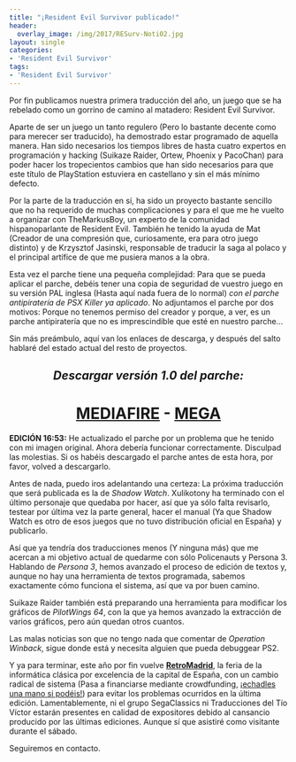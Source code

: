 ```yaml
---
title: "¡Resident Evil Survivor publicado!"
header:
  overlay_image: /img/2017/RESurv-Noti02.jpg
layout: single
categories:
- 'Resident Evil Survivor'
tags:
- 'Resident Evil Survivor'
---
```


Por fin publicamos nuestra primera traducción del año, un juego que se ha rebelado como un gorrino de camino al matadero: 
Resident Evil Survivor.

Aparte de ser un juego un tanto regulero (Pero lo bastante decente como para merecer ser traducido), ha demostrado estar programado 
de aquella manera. Han sido necesarios los tiempos libres de hasta cuatro expertos en programación y hacking (Suikaze Raider, 
Ortew, Phoenix y PacoChan) para poder hacer los tropecientos cambios que han sido necesarios para que este título de PlayStation 
estuviera en castellano y sin el más mínimo defecto.

Por la parte de la traducción en sí, ha sido un proyecto bastante sencillo que no ha requerido de muchas complicaciones y para el que 
me he vuelto a organizar con TheMarkusBoy, un experto de la comunidad hispanoparlante de Resident Evil. También he tenido la ayuda de Mat 
(Creador de una compresión que, curiosamente, era para otro juego distinto) y de Krzysztof Jasinski, responsable de traducir la saga al 
polaco y el principal artífice de que me pusiera manos a la obra.

Esta vez el parche tiene una pequeña complejidad: Para que se pueda aplicar el parche, debéis tener una copia de seguridad de vuestro juego 
en su versión PAL inglesa (Hasta aquí nada fuera de lo normal) _con el parche antipiratería de PSX Killer ya aplicado_. No adjuntamos el parche 
por dos motivos: Porque no tenemos permiso del creador y porque, a ver, es un parche antipiratería que no es imprescindible que esté en nuestro 
parche...

Sin más preámbulo, aquí van los enlaces de descarga, y después del salto hablaré del estado actual del resto de proyectos.

<h2 style="text-align: center;"><em><strong>Descargar versión 1.0 del parche:</strong></em></h2>
<h1 style="text-align: center;"><a href="http://www.mediafire.com/file/dpkxt3307oq3435/RESURV-ESP-PALENG-V10.7z">MEDIAFIRE</a> - <a href="https://mega.nz/#!lNMjEQrY!PTado8QHUBpXIPCNf2RlRlgyDs-PKVdWAVhe9puOGBg">MEGA</a></h1>

**EDICIÓN 16:53:** He actualizado el parche por un problema que he tenido con mi imagen original. Ahora debería funcionar correctamente. 
Disculpad las molestias. Si os habéis descargado el parche antes de esta hora, por favor, volved a descargarlo.

<!--more-->

Antes de nada, puedo iros adelantando una certeza: La próxima traducción que será publicada es la de *Shadow Watch*. Xulikotony ha terminado 
con el último personaje que quedaba por hacer, así que ya sólo falta revisarlo, testear por última vez la parte general, hacer el manual (Ya que 
Shadow Watch es otro de esos juegos que no tuvo distribución oficial en España) y publicarlo.

Así que ya tendría dos traducciones menos (Y ninguna más) que me acercan a mi objetivo actual de quedarme con sólo Policenauts y Persona 3. Hablando 
de *Persona 3*, hemos avanzado el proceso de edición de textos y, aunque no hay una herramienta de textos programada, sabemos exactamente cómo funciona 
el sistema, así que va por buen camino.

Suikaze Raider también está preparando una herramienta para modificar los gráficos de *PilotWings 64*, con la que ya hemos avanzado la extracción de 
varios gráficos, pero aún quedan otros cuantos.

Las malas noticias son que no tengo nada que comentar de *Operation Winback*, sigue donde está y necesita alguien que pueda debuggear PS2.

Y ya para terminar, este año por fin vuelve <b><a href="http://www.retromadrid.org/">RetroMadrid</a></b>, la feria de la informática clásica por excelencia de la capital de España, 
con un cambio radical de sistema (Pasa a financiarse mediante crowdfunding, 
<a href="http://www.retromadrid.org/campana-de-apoyo/">¡echadles una mano si podéis!</a>) para evitar los problemas ocurridos en la última edición. 
Lamentablemente, ni el grupo SegaClassics ni Traducciones del Tío Víctor estarán presentes en calidad de expositores debido al cansancio producido 
por las últimas ediciones. Aunque sí que asistiré como visitante durante el sábado.

Seguiremos en contacto.